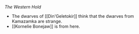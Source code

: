 *The Western Hold*
- The dwarves of [[Din'Geletokir]] think that the dwarves from Kamazamka are strange.
- [[Kornelie Bonejaw]] is from here.